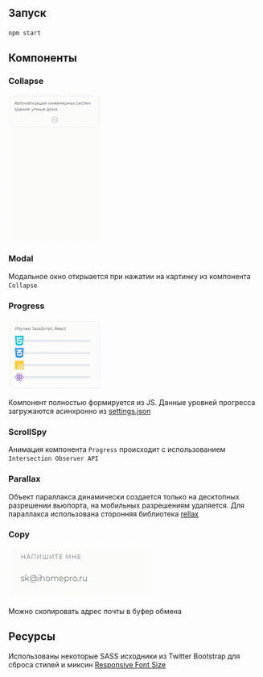 ## Запуск
```bash
npm start
```
## Компоненты
### Collapse
![Collapse](./src/assets/video/collapse.gif)
### Modal
Модальное окно открыается при нажатии на картинку из компонента `Collapse`
### Progress
![progress](./src/assets/video/progress.gif)

Компонент полностью формируется из JS. Данные уровней прогресса загружаются асинхронно из [settings.json](https://github.com/Pizekatto/portfolio/blob/master/src/settings.json)
### ScrollSpy
Анимация компонента `Progress` происходит с использованием `Intersection Observer API`
### Parallax
Объект параллакса динамически создается только на десктопных разрешении вьюпорта, на мобильных разрешениям удаляется.
Для параллакса использована сторонняя библиотека [rellax](https://github.com/dixonandmoe/rellax)
### Copy
![Copy](./src/assets/video/copy.gif)

Можно скопировать адрес почты в буфер обмена
## Ресурсы
Использованы некоторые SASS исходники из Twitter Bootstrap для сброса стилей и миксин [Responsive Font Size](https://github.com/twbs/rfs)

